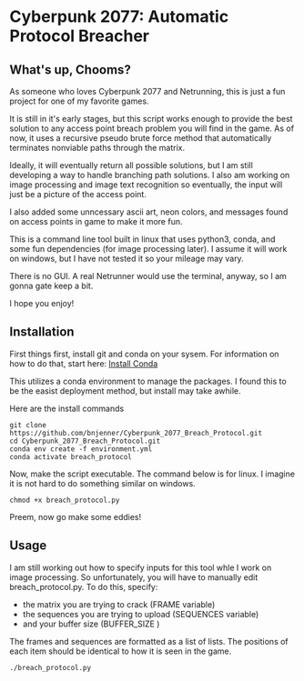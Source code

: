 # Cyberpunk 2077: Automatic Protocol Breacher

## What's up, Chooms?

As someone who loves Cyberpunk 2077 and Netrunning, this is just a fun project for one of my favorite games. 

It is still in it's early stages, but this script works enough to provide the best solution to any access point breach problem you will find in the game. As of now, it uses a recursive pseudo brute force method that automatically terminates nonviable paths through the matrix. 

Ideally, it will eventually return all possible solutions, but I am still developing a way to handle branching path solutions. I also am working on image processing and image text recognition so eventually, the input will just be a picture of the access point. 

I also added some unncessary ascii art, neon colors, and messages found on access points in game to make it more fun. 

This is a command line tool built in linux that uses python3, conda, and some fun dependencies (for image processing later). I assume it will work on windows, but I have not tested it so your mileage may vary. 

There is no GUI. A real Netrunner would use the terminal, anyway, so I am gonna gate keep a bit.

I hope you enjoy!


## Installation

First things first, install git and conda on your sysem. For information on how to do that, start here: [Install Conda](https://conda.io/projects/conda/en/latest/user-guide/install/index.html)

This utilizes a conda environment to manage the packages. I found this to be the easist deployment method, but install may take awhile.

Here are the install commands

```
git clone https://github.com/bnjenner/Cyberpunk_2077_Breach_Protocol.git
cd Cyberpunk_2077_Breach_Protocol.git
conda env create -f environment.yml
conda activate breach_protocol
```

Now, make the script executable. The command below is for linux. I imagine it is not hard to do something similar on windows.

```
chmod +x breach_protocol.py
```

Preem, now go make some eddies!


## Usage

I am still working out how to specify inputs for this tool whle I work on image processing. So unfortunately, you will have to manually edit breach_protocol.py.
To do this, specify:
* the matrix you are trying to crack (FRAME variable)
* the sequences you are trying to upload (SEQUENCES variable)
* and your buffer size (BUFFER_SIZE )

The frames and sequences are formatted as a list of lists. The positions of each item should be identical to how it is seen in the game.

```
./breach_protocol.py
```
